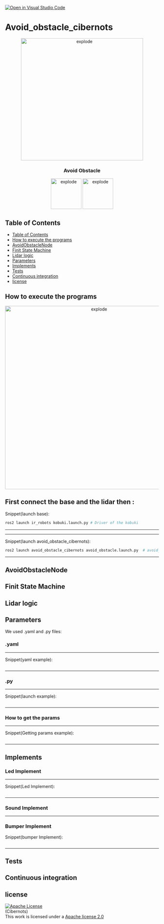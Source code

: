 [![Open in Visual Studio Code](https://classroom.github.com/assets/open-in-vscode-f059dc9a6f8d3a56e377f745f24479a46679e63a5d9fe6f495e02850cd0d8118.svg)](https://classroom.github.com/online_ide?assignment_repo_id=6870050&assignment_repo_type=AssignmentRepo)
# Avoid_obstacle_cibernots

<div align="center">
<img width=400px src="?raw=true" alt="explode"></a>
</div>

<h3 align="center">Avoid Obstacle </h3>

<div align="center">
<img width=100px src="https://img.shields.io/badge/status-finished-brightgreen" alt="explode"></a>
<img width=100px src="https://img.shields.io/badge/license-Apache-orange" alt="explode"></a>
</div>


## Table of Contents
- [Table of Contents](#table-of-contents)
- [How to execute the programs](#How-to-execute-the-programs)
- [AvoidObstacleNode](#AvoidObstacleNode)
- [Finit State Machine](#Finit-State-Machine)
- [Lidar logic](#Lidar-logic)
- [Parameters](#Parameters)
- [Implements](#implements)
- [Tests](#tests)
- [Continuous integration](#Continuous-integration)
- [license](#license)


## How to execute the programs

<div align="center">
<img width=600px src="?raw=true" alt="explode"></a>
</div>

First connect the base and the lidar then :
-----------------------------------------------------------------------
Snippet(launch base):
``` bash
ros2 launch ir_robots kobuki.launch.py # Driver of the kobuki
```
-----------------------------------------------------------------------

-----------------------------------------------------------------------
Snippet(launch avoid_obstacle_cibernots):
``` bash
ros2 launch avoid_obstacle_cibernots avoid_obstacle.launch.py  # avoid_obstacle_cibernots
```
-----------------------------------------------------------------------

## AvoidObstacleNode

## Finit State Machine

## Lidar logic

## Parameters
We used .yaml and .py files:

### .yaml



-----------------------------------------------------------------------
Snippet(yaml example):
``` yaml

```
-----------------------------------------------------------------------

### .py



-----------------------------------------------------------------------
Snippet(launch example):
``` py

```
-----------------------------------------------------------------------

### How to get the params


-----------------------------------------------------------------------
Snippet(Getting params example):
``` cpp

```
-----------------------------------------------------------------------

## Implements


### Led Implement

-----------------------------------------------------------------------
Snippet(Led Implement):
``` cpp

```
-----------------------------------------------------------------------
### Sound Implement



-----------------------------------------------------------------------
### Bumper Implement
Snippet(bumper Implement):
``` cpp

```
-----------------------------------------------------------------------


## Tests


## Continuous integration


## license 
<a rel="license" href="https://www.apache.org/licenses/LICENSE-2.0"><img alt="Apache License" style="border-width:0" src="https://www.apache.org/img/asf-estd-1999-logo.jpg" /></a><br/>(Cibernots) </a><br/>This work is licensed under a <a rel="license" href="https://www.apache.org/licenses/LICENSE-2.0">Apache license 2.0
